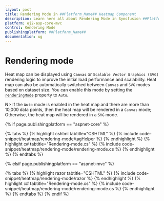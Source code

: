 ```yaml
---
layout: post
title: Rendering Mode in ##Platform_Name## Heatmap Component
description: Learn here all about Rendering Mode in Syncfusion ##Platform_Name## Heatmap component of Syncfusion Essential JS 2 and more.
platform: ej2-asp-core-mvc
control: Rendering Mode
publishingplatform: ##Platform_Name##
documentation: ug
---
```



# Rendering mode

Heat map can be displayed using `Canvas` or `Scalable Vector Graphics (SVG)` rendering logic to improve the initial load performance and scalability. Heat map can also be automatically switched between `Canvas` and `SVG` modes based on dataset size. You can enable this mode by setting the [`renderingMode`](https://help.syncfusion.com/cr/aspnetcore-js2/Syncfusion.EJ2~Syncfusion.EJ2.HeatMap.HeatMap~RenderingMode.html) property to `Auto`.

N> If the `Auto` mode is enabled in the heat map and there are more than 10,000 data points, then the heat map will be rendered in a `Canvas` mode; Otherwise, the heat map will be rendered in a `SVG` mode.

{% if page.publishingplatform == "aspnet-core" %}

{% tabs %}
{% highlight cshtml tabtitle="CSHTML" %}
{% include code-snippet/heatmap/rendering-mode/tagHelper %}
{% endhighlight %}
{% highlight c# tabtitle="Rendering-mode.cs" %}
{% include code-snippet/heatmap/rendering-mode/rendering-mode.cs %}
{% endhighlight %}
{% endtabs %}

{% elsif page.publishingplatform == "aspnet-mvc" %}

{% tabs %}
{% highlight razor tabtitle="CSHTML" %}
{% include code-snippet/heatmap/rendering-mode/razor %}
{% endhighlight %}
{% highlight c# tabtitle="Rendering-mode.cs" %}
{% include code-snippet/heatmap/rendering-mode/rendering-mode.cs %}
{% endhighlight %}
{% endtabs %}
{% endif %}

